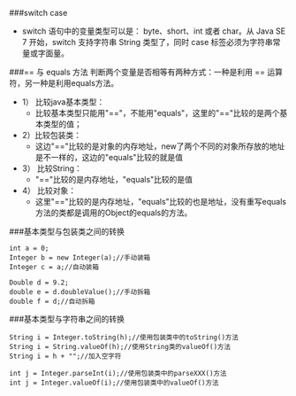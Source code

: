###switch case
- switch 语句中的变量类型可以是： byte、short、int 或者 char。从 Java SE 7 开始，switch 支持字符串 String 类型了，同时 case 标签必须为字符串常量或字面量。

###== 与 equals 方法
判断两个变量是否相等有两种方式：一种是利用 == 运算符，另一种是利用equals方法。
- 1） 比较java基本类型：
    - 比较基本类型只能用"=="，不能用"equals"，这里的"=="比较的是两个基本类型的值；
- 2）比较包装类：
    - 这边"=="比较的是对象的内存地址，new了两个不同的对象所存放的地址是不一样的，这边的"equals"比较的就是值
- 3） 比较String：
    - "=="比较的是内存地址，"equals"比较的是值
- 4） 比较对象：
    - 这里"=="比较的是内存地址，"equals"比较的也是地址，没有重写equals方法的类都是调用的Object的equals的方法。

###基本类型与包装类之间的转换
```aidl
int a = 0;
Integer b = new Integer(a);//手动装箱
Integer c = a;//自动装箱
```
```aidl
Double d = 9.2;
double e = d.doubleValue();//手动拆箱
double f = d;//自动拆箱
```

###基本类型与字符串之间的转换
```aidl
String i = Integer.toString(h);//使用包装类中的toString()方法
String i = String.valueOf(h);//使用String类的valueOf()方法
String i = h + "";//加入空字符
```
```aidl
int j = Integer.parseInt(i);//使用包装类中的parseXXX()方法
int j = Integer.valueOf(i);//使用包装类中的valueOf()方法
```
